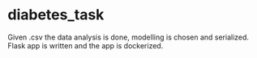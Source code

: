 # diabetes_task

Given .csv the data analysis is done, modelling is chosen and serialized. Flask app is written and the app is dockerized.

